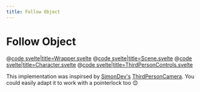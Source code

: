 ```yaml
---
title: Follow Object
---
```


<script lang="ts">
import Wrapper from '$examples/camera/followobject/Wrapper.svelte'
</script>

# Follow Object

<ExampleWrapper playgroundHref="/camera/followobject">
<Wrapper />

<div slot="code">

@[code svelte|title=Wrapper.svelte](../../examples/camera/followobject/Wrapper.svelte)
@[code svelte|title=Scene.svelte](../../examples/camera/followobject/Scene.svelte)
@[code svelte|title=Character.svelte](../../examples/camera/followobject/Character.svelte)
@[code svelte|title=ThirdPersonControls.svelte](../../examples/camera/followobject/ThirdPersonControls.svelte)

</div>
</ExampleWrapper>

This implementation was inspirsed by [SimonDev's](https://twitter.com/iced_coffee_dev) [ThirdPersonCamera](https://github.com/simondevyoutube/ThreeJS_Tutorial_ThirdPersonCamera). You could easily adapt it to work with a pointerlock too 😊
